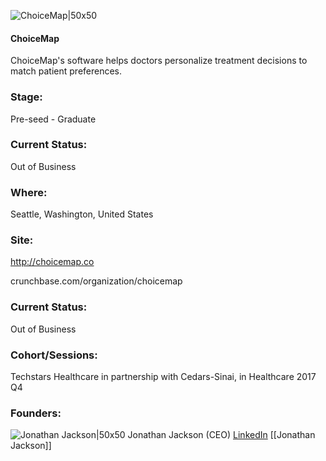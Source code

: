 

![ChoiceMap|50x50](https://apimg.techstars.com/connect/images/image_files/5a14eced9c66a909e7000010/original/Jonathan_Jackson_-_ChoiceMap_logo_-_symbol.png)

#### ChoiceMap
ChoiceMap's software helps doctors personalize treatment decisions to match patient preferences.

### Stage: 
Pre-seed - Graduate 

### Current Status: 
Out of Business

### Where:
Seattle, Washington, United States

### Site:
http://choicemap.co



crunchbase.com/organization/choicemap

### Current Status: 
Out of Business

### Cohort/Sessions: 
Techstars Healthcare in partnership with Cedars-Sinai, in Healthcare 2017 Q4

### Founders: 

![Jonathan Jackson|50x50](https://apimg.techstars.com/connect/images/image_files/59b075899c66a90aeb000050/original/AAEAAQAAAAAAAAxhAAAAJDIyNmQwNDIyLTc1N2UtNDJjOC1iYjEyLTA5Mzk2NjM3ZWQ0OA.jpg) Jonathan Jackson (CEO) [LinkedIn](https://linkedin.com/in/jonathan-jackson-967aaa2b) [[Jonathan Jackson]]


